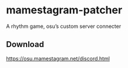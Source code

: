 # mamestagram-patcher
A rhythm game, osu’s custom server connecter

## Download

https://osu.mamestagram.net/discord.html 
